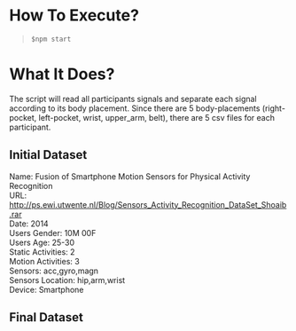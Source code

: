 # How To Execute? 
> `$npm start`

# What It Does?
The script will read all participants signals and separate each signal according to its body placement. Since there are 5 body-placements (right-pocket, left-pocket, wrist, upper_arm, belt), there are 5 csv files for each participant.

## Initial Dataset
Name: Fusion of Smartphone Motion Sensors for Physical Activity Recognition  
URL: http://ps.ewi.utwente.nl/Blog/Sensors_Activity_Recognition_DataSet_Shoaib.rar  
Date: 2014  
Users Gender: 10M 00F    
Users Age: 25-30	  
Static Activities: 2  
Motion Activities: 3	  
Sensors: acc,gyro,magn  	 
Sensors Location: hip,arm,wrist	 
Device: Smartphone  

## Final Dataset
